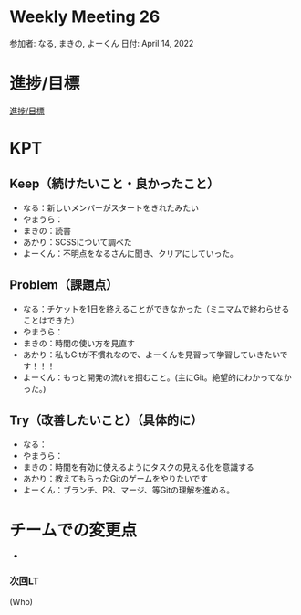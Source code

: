 # Weekly Meeting 26

参加者: なる, まきの, よーくん
日付: April 14, 2022

# 進捗/目標

[進捗/目標](Weekly%20Meeting%2026%206e7fca8a22a1420a813d515eb37d2814/%E9%80%B2%E6%8D%97%20%E7%9B%AE%E6%A8%99%20be33a945585a47e5a4f20e476402535b.csv)

# KPT

## Keep（続けたいこと・良かったこと）

- なる：新しいメンバーがスタートをきれたみたい
- やまうら：
- まきの：読書
- あかり：SCSSについて調べた
- よーくん：不明点をなるさんに聞き、クリアにしていった。

## Problem（課題点）

- なる：チケットを1日を終えることができなかった（ミニマムで終わらせることはできた）
- やまうら：
- まきの：時間の使い方を見直す
- あかり：私もGitが不慣れなので、よーくんを見習って学習していきたいです！！！
- よーくん：もっと開発の流れを掴むこと。(主にGit。絶望的にわかってなかった。)

## Try（改善したいこと）（具体的に）

- なる：
- やまうら：
- まきの：時間を有効に使えるようにタスクの見える化を意識する
- あかり：教えてもらったGitのゲームをやりたいです
- よーくん：ブランチ、PR、マージ、等Gitの理解を進める。

# チームでの変更点

- 

### 次回LT

(Who)